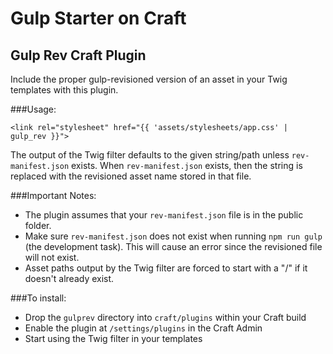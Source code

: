 # Gulp Starter on Craft

## Gulp Rev Craft Plugin
Include the proper gulp-revisioned version of an asset in your Twig templates with this plugin.

###Usage:

```twig
<link rel="stylesheet" href="{{ 'assets/stylesheets/app.css' | gulp_rev }}">
```


The output of the Twig filter defaults to the given string/path unless `rev-manifest.json` exists. When `rev-manifest.json` exists, then the string is replaced with the revisioned asset name stored in that file.


###Important Notes:
* The plugin assumes that your `rev-manifest.json` file is in the public folder.
* Make sure `rev-manifest.json` does not exist when running `npm run gulp` (the development task). This will cause an error since the revisioned file will not exist.
* Asset paths output by the Twig filter are forced to start with a "/" if it doesn't already exist.


###To install:
* Drop the `gulprev` directory into `craft/plugins` within your Craft build
* Enable the plugin at `/settings/plugins` in the Craft Admin
* Start using the Twig filter in your templates
